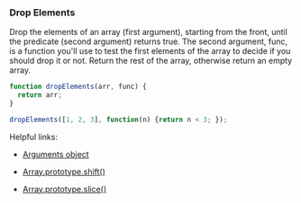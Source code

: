 ### Drop Elements

Drop the elements of an array (first argument), starting from the front, until the predicate (second argument) returns true.
The second argument, func, is a function you'll use to test the first elements of the array to decide if you should drop it or not.
Return the rest of the array, otherwise return an empty array.

```javascript
function dropElements(arr, func) {
  return arr;
}

dropElements([1, 2, 3], function(n) {return n < 3; });
```


Helpful links:


* [Arguments object](https://developer.mozilla.org/en-US/docs/Web/JavaScript/Reference/Functions/arguments)

* [Array.prototype.shift()](https://developer.mozilla.org/en-US/docs/Web/JavaScript/Reference/Global_Objects/Array/shift)

* [Array.prototype.slice()](https://developer.mozilla.org/en-US/docs/Web/JavaScript/Reference/Global_Objects/Array/slice)
